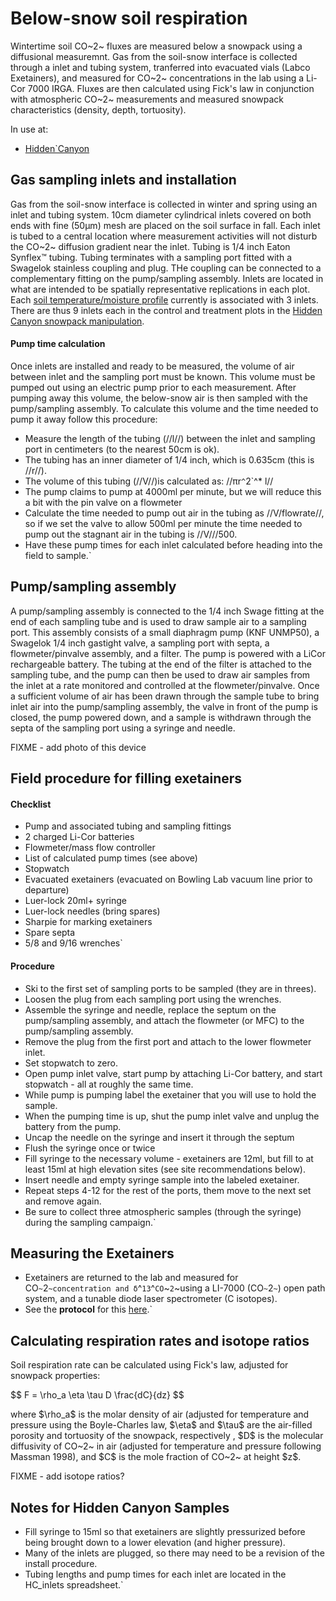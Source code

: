 # Below-snow soil respiration

Wintertime soil CO~2~ fluxes are measured below a snowpack using a
diffusional measuremnt. Gas from the soil-snow interface is collected
through a inlet and tubing system, tranferred into evacuated vials
(Labco Exetainers), and measured for CO~2~ concentrations in the lab
using a Li-Cor 7000 IRGA. Fluxes are then calculated using Fick's law in
conjunction with atmospheric CO~2~ measurements and measured snowpack
characteristics (density, depth, tortuosity).

In use at:

* [Hidden`Canyon](hc_ecohydrology:soilresplog_1)

## Gas sampling inlets and installation

Gas from the soil-snow interface is collected in winter and spring using
an inlet and tubing system. 10cm diameter cylindrical inlets covered on
both ends with fine (50μm) mesh are placed on the soil surface in fall.
Each inlet is tubed to a central location where measurement activities
will not disturb the CO~2~ diffusion gradient near the inlet. Tubing is
1/4 inch Eaton Synflex™ tubing. Tubing terminates with a sampling port
fitted with a Swagelok stainless coupling and plug. THe coupling can be
connected to a complementary fitting on the pump/sampling assembly.
Inlets are located in what are intended to be spatially representative
replications in each plot. Each [soil temperature/moisture
profile](hiddencanyon:soilprofiles) currently is associated
with 3 inlets. There are thus 9 inlets each in the control and treatment
plots in the [Hidden Canyon snowpack
manipulation](hiddencanyon:snowmeltdesign).

#### Pump time calculation

Once inlets are installed and ready to be measured, the volume of air
between inlet and the sampling port must be known. This volume must be
pumped out using an electric pump prior to each measurement. After
pumping away this volume, the below-snow air is then sampled with the
pump/sampling assembly. To calculate this volume and the time needed to
pump it away follow this procedure:

- Measure the length of the tubing (//l//) between the inlet and sampling port in centimeters (to the nearest 50cm is ok).
- The tubing has an inner diameter of 1/4 inch, which is 0.635cm (this is //r//).
- The volume of this tubing (//V//)is calculated as: //πr`^`2`^* l//
- The pump claims to pump at 4000ml per minute, but we will reduce this a bit with the pin valve on a flowmeter
- Calculate the time needed to pump out air in the tubing as //V/flowrate//, so if we set the valve to allow 500ml per minute the time needed to pump out the stagnant air in the tubing is //V///500.
- Have these pump times for each inlet calculated before heading into the field to sample.`

## Pump/sampling assembly

A pump/sampling assembly is connected to the 1/4 inch Swage fitting at
the end of each sampling tube and is used to draw sample air to a
sampling port. This assembly consists of a small diaphragm pump (KNF
UNMP50), a Swagelok 1/4 inch gastight valve, a sampling port with septa,
a flowmeter/pinvalve assembly, and a filter. The pump is powered with a
LiCor rechargeable battery. The tubing at the end of the filter is
attached to the sampling tube, and the pump can then be used to draw air
samples from the inlet at a rate monitored and controlled at the
flowmeter/pinvalve. Once a sufficient volume of air has been drawn
through the sample tube to bring inlet air into the pump/sampling
assembly, the valve in front of the pump is closed, the pump powered
down, and a sample is withdrawn through the septa of the sampling port
using a syringe and needle.

FIXME - add photo of this device

## Field procedure for filling exetainers

#### Checklist

- Pump and associated tubing and sampling fittings
- 2 charged Li-Cor batteries
- Flowmeter/mass flow controller
- List of calculated pump times (see above)
- Stopwatch
- Evacuated exetainers (evacuated on Bowling Lab vacuum line prior to departure)
- Luer-lock 20ml+ syringe
- Luer-lock needles (bring spares)
- Sharpie for marking exetainers
- Spare septa
- 5/8 and 9/16 wrenches`

#### Procedure

- Ski to the first set of sampling ports to be sampled (they are in threes).
- Loosen the plug from each sampling port using the wrenches.
- Assemble the syringe and needle, replace the septum on the pump/sampling assembly, and attach the flowmeter (or MFC) to the pump/sampling assembly.
- Remove the plug from the first port and attach to the lower flowmeter inlet.
- Set stopwatch to zero.
- Open pump inlet valve, start pump by attaching Li-Cor battery, and start stopwatch - all at roughly the same time.
- While pump is pumping label the exetainer that you will use to hold the sample.
- When the pumping time is up, shut the pump inlet valve and unplug the battery from the pump.
- Uncap the needle on the syringe and insert it through the septum
- Flush the syringe once or twice
- Fill syringe to the necessary volume - exetainers are 12ml, but fill to at least 15ml at high elevation sites (see site recommendations below).
- Insert needle and empty syringe sample into the labeled exetainer.
- Repeat steps 4-12 for the rest of the ports, them move to the next set and remove again.
- Be sure to collect three atmospheric samples (through the syringe) during the sampling campaign.`

## Measuring the Exetainers

* Exetainers are returned to the lab and measured for CO`~`2`~concentration and δ`^`13`^`CO`~`2`~using a LI-7000 (CO`~`2`~`) open path system, and a tunable diode laser spectrometer (C isotopes).
* See the **protocol** for this [here](procedures:exetainer_CO2).`

## Calculating respiration rates and isotope ratios

Soil respiration rate can be calculated using Fick's law, adjusted for
snowpack properties:

\$\$ F = \\rho\_a \\eta \\tau D \\frac{dC}{dz} \$\$

where \$\\rho\_a\$ is the molar density of air (adjusted for temperature
and pressure using the Boyle-Charles law, \$\\eta\$ and \$\\tau\$ are
the air-filled porosity and tortuosity of the snowpack, respectively ,
\$D\$ is the molecular diffusivity of CO~2~ in air (adjusted for
temperature and pressure following Massman 1998), and \$C\$ is the mole
fraction of CO~2~ at height \$z\$.

FIXME - add isotope ratios?

## Notes for Hidden Canyon Samples

* Fill syringe to 15ml so that exetainers are slightly pressurized before being brought down to a lower elevation (and higher pressure).
* Many of the inlets are plugged, so there may need to be a revision of the install procedure.
* Tubing lengths and pump times for each inlet are located in the HC_inlets spreadsheet.`
